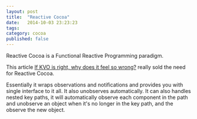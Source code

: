 ```yaml
---
layout: post
title:  "Reactive Cocoa"
date:   2014-10-03 23:23:23
tags:
category: cocoa
published: false
---
```


Reactive Cocoa is a Functional Reactive Programming paradigm.

This article [If KVO is right, why does it feel so wrong?][kvo-is-right] really sold the need for Reactive Cocoa.

Essentially it wraps observations and notifications and provides you with single interface to it all. It also unobserves automatically.
It can also handles nested key paths, it will automatically observe each component in the path and
unobserve an object when it's no longer in the key path, and the observe the new object. 

##



[kvo-is-right]: https://ianthehenry.com/2014/5/4/kvo-101/
